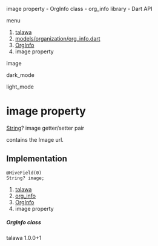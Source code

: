 




image property - OrgInfo class - org\_info library - Dart API







menu

1. [talawa](../../index.html)
2. [models/organization/org\_info.dart](../../file-___home_harshil_Desktop_open-source_palisadoes_talawa_lib_models_organization_org_info/)
3. [OrgInfo](../../file-___home_harshil_Desktop_open-source_palisadoes_talawa_lib_models_organization_org_info/OrgInfo-class.html)
4. image property

image


dark\_mode

light\_mode




# image property


[String](https://api.flutter.dev/flutter/dart-core/String-class.html)?
image
getter/setter pair

contains the Image url.


## Implementation

```
@HiveField(0)
String? image;
```

 


1. [talawa](../../index.html)
2. [org\_info](../../file-___home_harshil_Desktop_open-source_palisadoes_talawa_lib_models_organization_org_info/)
3. [OrgInfo](../../file-___home_harshil_Desktop_open-source_palisadoes_talawa_lib_models_organization_org_info/OrgInfo-class.html)
4. image property

##### OrgInfo class





talawa
1.0.0+1







